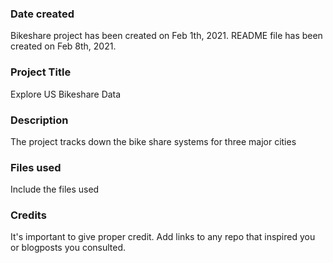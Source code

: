 ### Date created
Bikeshare project has been created on Feb 1th, 2021.
README file has been created on Feb 8th, 2021.

### Project Title
Explore US Bikeshare Data

### Description
The project tracks down the bike share systems for three major cities

### Files used
Include the files used

### Credits
It's important to give proper credit. Add links to any repo that inspired you or blogposts you consulted.
